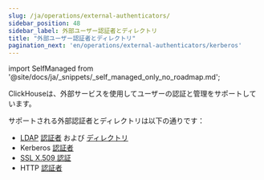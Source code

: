 ```yaml
---
slug: /ja/operations/external-authenticators/
sidebar_position: 48
sidebar_label: 外部ユーザー認証者とディレクトリ
title: "外部ユーザー認証者とディレクトリ"
pagination_next: 'en/operations/external-authenticators/kerberos'
---
```

import SelfManaged from '@site/docs/ja/_snippets/_self_managed_only_no_roadmap.md';

<SelfManaged />

ClickHouseは、外部サービスを使用してユーザーの認証と管理をサポートしています。

サポートされる外部認証者とディレクトリは以下の通りです：

- [LDAP](./ldap.md#external-authenticators-ldap) [認証者](./ldap.md#ldap-external-authenticator) および [ディレクトリ](./ldap.md#ldap-external-user-directory)
- Kerberos [認証者](./kerberos.md#external-authenticators-kerberos)
- [SSL X.509 認証](./ssl-x509.md#ssl-external-authentication)
- HTTP [認証者](./http.md)
